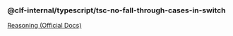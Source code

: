 ### @clf-internal/typescript/tsc-no-fall-through-cases-in-switch

[Reasoning (Official Docs)](https://www.typescriptlang.org/tsconfig#noFallthroughCasesInSwitch)
